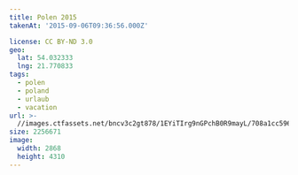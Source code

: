 ```yaml
---
title: Polen 2015
takenAt: '2015-09-06T09:36:56.000Z'

license: CC BY-ND 3.0
geo:
  lat: 54.032333
  lng: 21.770833
tags:
  - polen
  - poland
  - urlaub
  - vacation
url: >-
  //images.ctfassets.net/bncv3c2gt878/1EYiTIrg9nGPchB0R9mayL/708a1cc596dfe9d032c7952058c20ad1/polen-2015_25862534921_o
size: 2256671
image:
  width: 2868
  height: 4310
---
```

